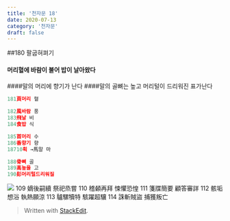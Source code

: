 ```yaml
---
title: '천자문 18'
date: 2020-07-13
category: '천자문'
draft: false
---
```

##180  팔굽혀펴기
 #### 머리혈에 바람이 불어 밥이 날아왔다
####말의 머리에 향기가 난다
####말의 골뼈는 높고 머리털이 드리워진 표가난다

```js
181頁머리 혈

182風바람 풍
183飛날 비
184食밥 식

185首머리 수
186香향기 향
18710획 →馬말 마

188骨뼈 골
189高높을 고
190髟머리털드리워질

```
![](https://i.ibb.co/Y3cw2nN/Screen-Shot-2020-07-13-at-12-05-05-PM.png)
109 嫡後嗣續 祭祀烝嘗 110 稽顙再拜 悚懼恐惶 
111 箋牒簡要 顧答審詳 112 骸垢想浴 執熱願涼 
113 驢騾犢特 駭躍超驤 114 誅斬賊盜 捕獲叛亡 
> Written with [StackEdit](https://stackedit.io/).
<!--stackedit_data:
eyJoaXN0b3J5IjpbMTQxNDQ2MzYyMyw4OTI2NjAyNzksOTYyOD
E0NjYsLTE4NTc2NTMwNTEsLTIxNTY5MDk5Myw3NjI4ODAzNDEs
Nzk3OTM0MTcxLC0xNDgzNDc5NzAsOTkwODUzMzY2LDgyMTcyND
Q5N119
-->